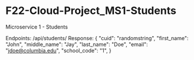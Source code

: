 # F22-Cloud-Project_MS1-Students
Microservice 1 - Students


Endpoints: 
/api/students/ 
Response: 
{
  "cuid": "randomstring",
  "first_name": "John",
  "middle_name": "Jay", 
  "last_name": "Doe", 
  "email": "jdoe@columbia.edu", 
  "school_code": "1",
}
